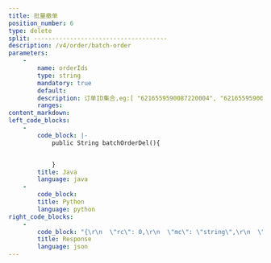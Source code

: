 ```yaml
---
title: 批量撤单
position_number: 6
type: delete
split: -------------------------------------
description: /v4/order/batch-order
parameters:
    -
        name: orderIds
        type: string
        mandatory: true
        default:
        description: 订单ID集合,eg:[ "6216559590087220004", "6216559590087220004" ]
        ranges:
content_markdown:
left_code_blocks:
    -
        code_block: |-
            public String batchOrderDel(){


            }
        title: Java
        language: java
    -
        code_block:
        title: Python
        language: python
right_code_blocks:
    -
        code_block: "{\r\n  \"rc\": 0,\r\n  \"mc\": \"string\",\r\n  \"ma\": [\r\n    {}\r\n  ],\r\n  \"result\": {}\r\n}"
        title: Response
        language: json
---
```

